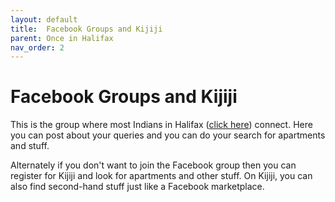 ```yaml
---
layout: default
title:  Facebook Groups and Kijiji
parent: Once in Halifax
nav_order: 2
---
```


# Facebook Groups and Kijiji

This is the group where most Indians in Halifax ([click here](https://www.facebook.com/groups/indiansinhalifax/)) connect. Here you can post about your queries and you can do your search for apartments and stuff.

Alternately if you don't want to join the Facebook group then you can register for Kijiji and look for apartments and other stuff. On Kijiji, you can also find second-hand stuff just like a Facebook marketplace.